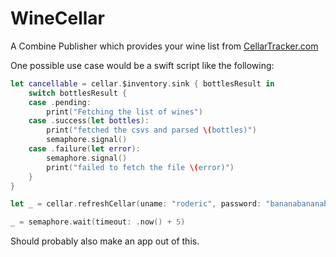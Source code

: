 # WineCellar

A Combine Publisher which provides your wine list from [CellarTracker.com
](http://www.cellartracker.com)

One possible use case would be a swift script like the following:

``` swift
let cancellable = cellar.$inventory.sink { bottlesResult in
    switch bottlesResult {
    case .pending:
        print("Fetching the list of wines")
    case .success(let bottles):
        print("fetched the csvs and parsed \(bottles)")
        semaphore.signal()
    case .failure(let error):
        semaphore.signal()
        print("failed to fetch the file \(error)")
    }
}

let _ = cellar.refreshCellar(uname: "roderic", password: "bananabananabanana")

_ = semaphore.wait(timeout: .now() + 5)
```

Should probably also make an app out of this.
